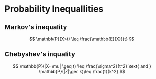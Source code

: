 # Probability Inequallities

## Markov's inequality

$$
\mathbb{P}(X>t) \leq \frac{\mathbb{E}(X)}{t}
$$

## Chebyshev's inquality

$$
\mathbb{P}(|X- \mu| \geq t) \leq \frac{\sigma^2}{t^2} \text{ and } \mathbb{P}(|Z|\geq k)\leq \frac{1}{k^2}
$$
